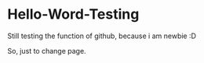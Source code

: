 # Hello-Word-Testing

Still testing the function of github, because i am newbie :D

So, just to change page.
